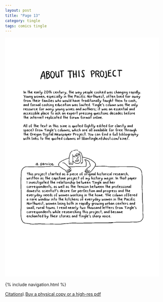 ```yaml
---
layout: post
title: "Page 13"
category: tingle
tags: comics tingle
---
```


![Cover](/assets/misstingle/13.png)

{% include navigation.html %}

[Citations](https://liliantingle.nfshost.com/zine/citations/)\\
[Buy a physical copy ](https://audmcname.bigcartel.com)[or a high-res pdf](https://audmcname.itch.io)
